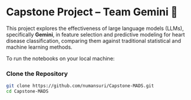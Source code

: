 # Capstone Project – Team Gemini 💫

This project explores the effectiveness of large language models (LLMs), specifically **Gemini**, in feature selection and predictive modeling for heart disease classification, comparing them against traditional statistical and machine learning methods.

To run the notebooks on your local machine:

### Clone the Repository

```bash
git clone https://github.com/numansuri/Capstone-MADS.git
cd Capstone-MADS
